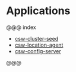 # Applications

@@@ index
* [csw-cluster-seed](apps/cswclusterseed.md)
* [csw-location-agent](apps/cswlocationagent.md)
* [csw-config-server](apps/cswonfigserverapp.md)

@@@